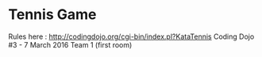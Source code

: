 # Tennis Game
Rules here : http://codingdojo.org/cgi-bin/index.pl?KataTennis
Coding Dojo #3 - 7 March 2016
Team 1 (first room)
